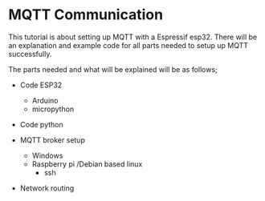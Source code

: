 # MQTT Communication
This tutorial is about setting up MQTT with a Espressif esp32. 
There will be an explanation and example code for all parts needed to setup up MQTT successfully.

The parts needed and what will be explained will be as follows;

 - Code ESP32
	 - Arduino
	 - micropython

- Code python


- MQTT broker setup
	- Windows
	- Raspberry pi /Debian based linux
		- ssh

- Network routing
